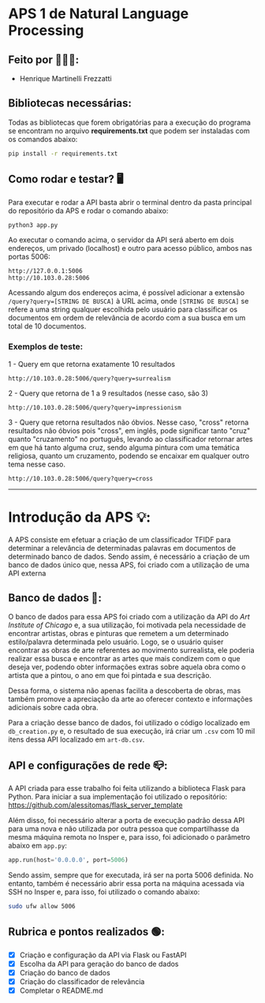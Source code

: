 # APS 1 de Natural Language Processing

## Feito por 🧑‍🤝‍🧑:
- Henrique Martinelli Frezzatti

## Bibliotecas necessárias:
Todas as bibliotecas que forem obrigatórias para a execução do programa se encontram no arquivo **requirements.txt** que podem ser instaladas com os comandos abaixo:
```bash
pip install -r requirements.txt
```

## Como rodar e testar? 🖥️
Para executar e rodar a API basta abrir o terminal dentro da pasta principal do repositório da APS e rodar o comando abaixo:

```bash
python3 app.py
```

Ao executar o comando acima, o servidor da API será aberto em dois endereços, um privado (localhost) e outro para acesso público, ambos nas portas 5006:
```
http://127.0.0.1:5006
http://10.103.0.28:5006
```

Acessando algum dos endereços acima, é possível adicionar a extensão `/query?query=[STRING DE BUSCA]` à URL acima, onde `[STRING DE BUSCA]` se refere a uma string qualquer escolhida pelo usuário para classificar os documentos em ordem de relevância de acordo com a sua busca em um total de 10 documentos.

### Exemplos de teste:

1 - Query em que retorna exatamente 10 resultados
```
http://10.103.0.28:5006/query?query=surrealism
```

2 - Query que retorna de 1 a 9 resultados (nesse caso, são 3)
```
http://10.103.0.28:5006/query?query=impressionism
```

3 - Query que retorna resultados não óbvios. Nesse caso, "cross" retorna resultados não óbvios pois "cross", em inglês, pode significar tanto "cruz" quanto "cruzamento" no português, levando ao classificador retornar artes em que há tanto alguma cruz, sendo alguma pintura com uma temática religiosa, quanto um cruzamento, podendo se encaixar em qualquer outro tema nesse caso.
```
http://10.103.0.28:5006/query?query=cross
```

---
# Introdução da APS 💡:
A APS consiste em efetuar a criação de um classificador TFIDF para determinar a relevância de determinadas palavras em documentos de determinado banco de dados. Sendo assim, é necessário a criação de um banco de dados único que, nessa APS, foi criado com a utilização de uma API externa

## Banco de dados 📂:
O banco de dados para essa APS foi criado com a utilização da API do _Art Institute of Chicago_ e, a sua utilização, foi motivada pela necessidade de encontrar artistas, obras e pinturas que remetem a um determinado estilo/palavra determinada pelo usuário. Logo, se o usuário quiser encontrar as obras de arte referentes ao movimento surrealista, ele poderia realizar essa busca e encontrar as artes que mais condizem com o que deseja ver, podendo obter informações extras sobre aquela obra como o artista que a pintou, o ano em que foi pintada e sua descrição.

Dessa forma, o sistema não apenas facilita a descoberta de obras, mas também promove a apreciação da arte ao oferecer contexto e informações adicionais sobre cada obra.

Para a criação desse banco de dados, foi utilizado o código localizado em `db_creation.py` e, o resultado de sua execução, irá criar um `.csv` com 10 mil itens dessa API localizado em `art-db.csv`.

## API e configurações de rede 📪:
A API criada para esse trabalho foi feita utilizando a biblioteca Flask para Python. Para iniciar a sua implementação foi utilizado o repositório: https://github.com/alessitomas/flask_server_template

Além disso, foi necessário alterar a porta de execução padrão dessa API para uma nova e não utilizada por outra pessoa que compartilhasse da mesma máquina remota no Insper e, para isso, foi adicionado o parâmetro abaixo em `app.py`:
```python
app.run(host='0.0.0.0', port=5006)
```
Sendo assim, sempre que for executada, irá ser na porta 5006 definida. No entanto, também é necessário abrir essa porta na máquina acessada via SSH no Insper e, para isso, foi utilizado o comando abaixo:
```bash
sudo ufw allow 5006
```


## Rubrica e pontos realizados 🟢:
- [X] Criação e configuração da API via Flask ou FastAPI
- [X] Escolha da API para geração do banco de dados
- [X] Criação do banco de dados
- [X] Criação do classificador de relevância
- [X] Completar o README.md
